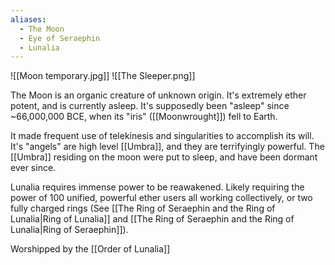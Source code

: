 ```yaml
---
aliases:
  - The Moon
  - Eye of Seraephin
  - Lunalia
---
```


![[Moon temporary.jpg]]
![[The Sleeper.png]]

The Moon is an organic creature of unknown origin. It's extremely ether potent, and is currently asleep. It's supposedly been "asleep" since ~66,000,000 BCE, when its "iris" ([[Moonwrought]]) fell to Earth. 

It made frequent use of telekinesis and singularities to accomplish its will. It's "angels" are high level [[Umbra]], and they are terrifyingly powerful. The [[Umbra]] residing on the moon were put to sleep, and have been dormant ever since. 

Lunalia requires immense power to be reawakened. Likely requiring the power of 100 unified, powerful ether users all working collectively, or two fully charged rings (See [[The Ring of Seraephin and the Ring of Lunalia|Ring of Lunalia]] and [[The Ring of Seraephin and the Ring of Lunalia|Ring of Seraephin]]).

Worshipped by the [[Order of Lunalia]]
